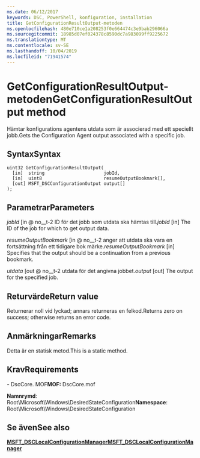 ```yaml
---
ms.date: 06/12/2017
keywords: DSC, PowerShell, konfiguration, installation
title: GetConfigurationResultOutput-metoden
ms.openlocfilehash: 480e710ce1a208253f0e664474c3e9bab296066a
ms.sourcegitcommit: 18985d07ef024378c8590dc7a983099ff9225672
ms.translationtype: MT
ms.contentlocale: sv-SE
ms.lasthandoff: 10/04/2019
ms.locfileid: "71941574"
---
```

# <a name="getconfigurationresultoutput-method"></a><span data-ttu-id="a2ddd-103">GetConfigurationResultOutput-metoden</span><span class="sxs-lookup"><span data-stu-id="a2ddd-103">GetConfigurationResultOutput method</span></span>

<span data-ttu-id="a2ddd-104">Hämtar konfigurations agentens utdata som är associerad med ett speciellt jobb.</span><span class="sxs-lookup"><span data-stu-id="a2ddd-104">Gets the Configuration Agent output associated with a specific job.</span></span>

## <a name="syntax"></a><span data-ttu-id="a2ddd-105">Syntax</span><span class="sxs-lookup"><span data-stu-id="a2ddd-105">Syntax</span></span>

```mof
uint32 GetConfigurationResultOutput(
  [in]  string                      jobId,
  [in]  uint8                       resumeOutputBookmark[],
  [out] MSFT_DSCConfigurationOutput output[]
);
```

## <a name="parameters"></a><span data-ttu-id="a2ddd-106">Parametrar</span><span class="sxs-lookup"><span data-stu-id="a2ddd-106">Parameters</span></span>

<span data-ttu-id="a2ddd-107">*jobId* \[in @ no__t-2 ID för det jobb som utdata ska hämtas till.</span><span class="sxs-lookup"><span data-stu-id="a2ddd-107">*jobId* \[in\] The ID of the job for which to get output data.</span></span>

<span data-ttu-id="a2ddd-108">*resumeOutputBookmark* \[in @ no__t-2 anger att utdata ska vara en fortsättning från ett tidigare bok märke.</span><span class="sxs-lookup"><span data-stu-id="a2ddd-108">*resumeOutputBookmark* \[in\] Specifies that the output should be a continuation from a previous bookmark.</span></span>

<span data-ttu-id="a2ddd-109">*utdata* \[out @ no__t-2 utdata för det angivna jobbet.</span><span class="sxs-lookup"><span data-stu-id="a2ddd-109">*output* \[out\] The output for the specified job.</span></span>

## <a name="return-value"></a><span data-ttu-id="a2ddd-110">Returvärde</span><span class="sxs-lookup"><span data-stu-id="a2ddd-110">Return value</span></span>

<span data-ttu-id="a2ddd-111">Returnerar noll vid lyckad; annars returneras en felkod.</span><span class="sxs-lookup"><span data-stu-id="a2ddd-111">Returns zero on success; otherwise returns an error code.</span></span>

## <a name="remarks"></a><span data-ttu-id="a2ddd-112">Anmärkningar</span><span class="sxs-lookup"><span data-stu-id="a2ddd-112">Remarks</span></span>

<span data-ttu-id="a2ddd-113">Detta är en statisk metod.</span><span class="sxs-lookup"><span data-stu-id="a2ddd-113">This is a static method.</span></span>

## <a name="requirements"></a><span data-ttu-id="a2ddd-114">Krav</span><span class="sxs-lookup"><span data-stu-id="a2ddd-114">Requirements</span></span>

<span data-ttu-id="a2ddd-115">**-** DscCore. MOF</span><span class="sxs-lookup"><span data-stu-id="a2ddd-115">**MOF:** DscCore.mof</span></span>

<span data-ttu-id="a2ddd-116">**Namnrymd**: Root\Microsoft\Windows\DesiredStateConfiguration</span><span class="sxs-lookup"><span data-stu-id="a2ddd-116">**Namespace**: Root\Microsoft\Windows\DesiredStateConfiguration</span></span>

## <a name="see-also"></a><span data-ttu-id="a2ddd-117">Se även</span><span class="sxs-lookup"><span data-stu-id="a2ddd-117">See also</span></span>

[<span data-ttu-id="a2ddd-118">**MSFT_DSCLocalConfigurationManager**</span><span class="sxs-lookup"><span data-stu-id="a2ddd-118">**MSFT_DSCLocalConfigurationManager**</span></span>](msft-dsclocalconfigurationmanager.md)

